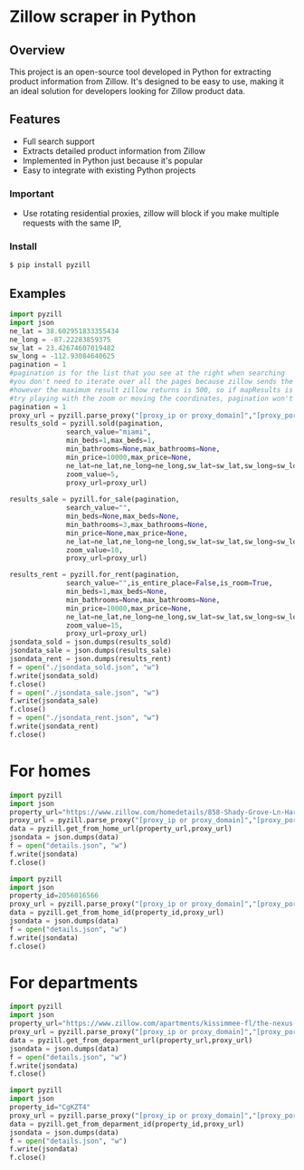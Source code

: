 # Zillow scraper in Python

## Overview
This project is an open-source tool developed in Python for extracting product information from Zillow. It's designed to be easy to use, making it an ideal solution for developers looking for Zillow product data.

## Features
- Full search support
- Extracts detailed product information from Zillow
- Implemented in Python just because it's popular
- Easy to integrate with existing Python projects

### Important
- Use rotating residential proxies, zillow will block if you make multiple requests with the same IP, 

### Install

```bash
$ pip install pyzill
```
## Examples

```Python
import pyzill
import json
ne_lat = 38.602951833355434
ne_long = -87.22283859375
sw_lat = 23.42674607019482
sw_long = -112.93084640625
pagination = 1
#pagination is for the list that you see at the right when searching
#you don't need to iterate over all the pages because zillow sends the whole data on mapresults at once on the first page
#however the maximum result zillow returns is 500, so if mapResults is 500
#try playing with the zoom or moving the coordinates, pagination won't help because you will always get at maximum 500 results
pagination = 1
proxy_url = pyzill.parse_proxy("[proxy_ip or proxy_domain]","[proxy_port]","[proxy_username]","[proxy_password]")
results_sold = pyzill.sold(pagination, 
              search_value="miami",
              min_beds=1,max_beds=1,
              min_bathrooms=None,max_bathrooms=None,
              min_price=10000,max_price=None,
              ne_lat=ne_lat,ne_long=ne_long,sw_lat=sw_lat,sw_long=sw_long,
              zoom_value=5,
              proxy_url=proxy_url)
              
results_sale = pyzill.for_sale(pagination, 
              search_value="",
              min_beds=None,max_beds=None,
              min_bathrooms=3,max_bathrooms=None,
              min_price=None,max_price=None,
              ne_lat=ne_lat,ne_long=ne_long,sw_lat=sw_lat,sw_long=sw_long,
              zoom_value=10,
              proxy_url=proxy_url)

results_rent = pyzill.for_rent(pagination, 
              search_value="",is_entire_place=False,is_room=True,
              min_beds=1,max_beds=None,
              min_bathrooms=None,max_bathrooms=None,
              min_price=10000,max_price=None,
              ne_lat=ne_lat,ne_long=ne_long,sw_lat=sw_lat,sw_long=sw_long,
              zoom_value=15,
              proxy_url=proxy_url)
jsondata_sold = json.dumps(results_sold)
jsondata_sale = json.dumps(results_sale)
jsondata_rent = json.dumps(results_rent)
f = open("./jsondata_sold.json", "w")
f.write(jsondata_sold)
f.close()
f = open("./jsondata_sale.json", "w")
f.write(jsondata_sale)
f.close()
f = open("./jsondata_rent.json", "w")
f.write(jsondata_rent)
f.close()
```
# For homes

```Python
import pyzill
import json
property_url="https://www.zillow.com/homedetails/858-Shady-Grove-Ln-Harrah-OK-73045/339897685_zpid/"
proxy_url = pyzill.parse_proxy("[proxy_ip or proxy_domain]","[proxy_port]","[proxy_username]","[proxy_password]")
data = pyzill.get_from_home_url(property_url,proxy_url)
jsondata = json.dumps(data)
f = open("details.json", "w")
f.write(jsondata)
f.close()
```

```Python
import pyzill
import json
property_id=2056016566
proxy_url = pyzill.parse_proxy("[proxy_ip or proxy_domain]","[proxy_port]","[proxy_username]","[proxy_password]")
data = pyzill.get_from_home_id(property_id,proxy_url)
jsondata = json.dumps(data)
f = open("details.json", "w")
f.write(jsondata)
f.close()
```

# For departments

```Python
import pyzill
import json
property_url="https://www.zillow.com/apartments/kissimmee-fl/the-nexus-at-overbrook/9DSWrh/"
proxy_url = pyzill.parse_proxy("[proxy_ip or proxy_domain]","[proxy_port]","[proxy_username]","[proxy_password]")
data = pyzill.get_from_deparment_url(property_url,proxy_url)
jsondata = json.dumps(data)
f = open("details.json", "w")
f.write(jsondata)
f.close()
```

```Python
import pyzill
import json
property_id="CgKZT4"
proxy_url = pyzill.parse_proxy("[proxy_ip or proxy_domain]","[proxy_port]","[proxy_username]","[proxy_password]")
data = pyzill.get_from_deparment_id(property_id,proxy_url)
jsondata = json.dumps(data)
f = open("details.json", "w")
f.write(jsondata)
f.close()
```